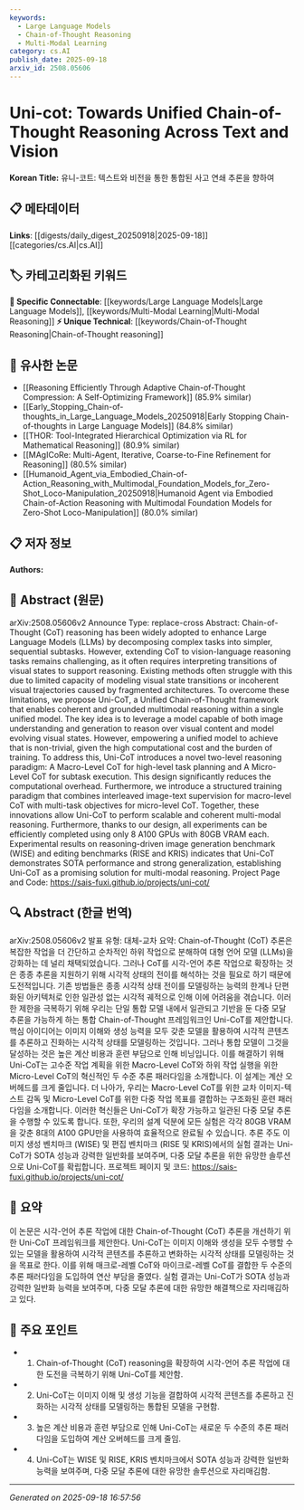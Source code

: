 ```yaml
---
keywords:
  - Large Language Models
  - Chain-of-Thought Reasoning
  - Multi-Modal Learning
category: cs.AI
publish_date: 2025-09-18
arxiv_id: 2508.05606
---
```


<!-- KEYWORD_LINKING_METADATA:
{
  "processed_timestamp": "2025-09-22 22:02:41.174885",
  "vocabulary_version": "1.0",
  "selected_keywords": [
    "Large Language Models",
    "Chain-of-Thought Reasoning",
    "Multi-Modal Learning"
  ],
  "rejected_keywords": [
    "Vision-Language Reasoning"
  ],
  "similarity_scores": {
    "Large Language Models": 0.8,
    "Chain-of-Thought Reasoning": 0.78,
    "Multi-Modal Learning": 0.77
  },
  "extraction_method": "AI_prompt_based",
  "budget_applied": true
}
-->


# Uni-cot: Towards Unified Chain-of-Thought Reasoning Across Text and Vision

**Korean Title:** 유니-코트: 텍스트와 비전을 통한 통합된 사고 연쇄 추론을 향하여

## 📋 메타데이터

**Links**: [[digests/daily_digest_20250918|2025-09-18]]   [[categories/cs.AI|cs.AI]]

## 🏷️ 카테고리화된 키워드
**🔗 Specific Connectable**: [[keywords/Large Language Models|Large Language Models]], [[keywords/Multi-Modal Learning|Multi-Modal Reasoning]]
**⚡ Unique Technical**: [[keywords/Chain-of-Thought Reasoning|Chain-of-Thought reasoning]]

## 🔗 유사한 논문
- [[Reasoning Efficiently Through Adaptive Chain-of-Thought Compression: A Self-Optimizing Framework]] (85.9% similar)
- [[Early_Stopping_Chain-of-thoughts_in_Large_Language_Models_20250918|Early Stopping Chain-of-thoughts in Large Language Models]] (84.8% similar)
- [[THOR: Tool-Integrated Hierarchical Optimization via RL for Mathematical Reasoning]] (80.9% similar)
- [[MAgICoRe: Multi-Agent, Iterative, Coarse-to-Fine Refinement for Reasoning]] (80.5% similar)
- [[Humanoid_Agent_via_Embodied_Chain-of-Action_Reasoning_with_Multimodal_Foundation_Models_for_Zero-Shot_Loco-Manipulation_20250918|Humanoid Agent via Embodied Chain-of-Action Reasoning with Multimodal Foundation Models for Zero-Shot Loco-Manipulation]] (80.0% similar)

## 📋 저자 정보

**Authors:** 

## 📄 Abstract (원문)

arXiv:2508.05606v2 Announce Type: replace-cross 
Abstract: Chain-of-Thought (CoT) reasoning has been widely adopted to enhance Large Language Models (LLMs) by decomposing complex tasks into simpler, sequential subtasks. However, extending CoT to vision-language reasoning tasks remains challenging, as it often requires interpreting transitions of visual states to support reasoning. Existing methods often struggle with this due to limited capacity of modeling visual state transitions or incoherent visual trajectories caused by fragmented architectures.
  To overcome these limitations, we propose Uni-CoT, a Unified Chain-of-Thought framework that enables coherent and grounded multimodal reasoning within a single unified model. The key idea is to leverage a model capable of both image understanding and generation to reason over visual content and model evolving visual states. However, empowering a unified model to achieve that is non-trivial, given the high computational cost and the burden of training. To address this, Uni-CoT introduces a novel two-level reasoning paradigm: A Macro-Level CoT for high-level task planning and A Micro-Level CoT for subtask execution. This design significantly reduces the computational overhead. Furthermore, we introduce a structured training paradigm that combines interleaved image-text supervision for macro-level CoT with multi-task objectives for micro-level CoT. Together, these innovations allow Uni-CoT to perform scalable and coherent multi-modal reasoning. Furthermore, thanks to our design, all experiments can be efficiently completed using only 8 A100 GPUs with 80GB VRAM each. Experimental results on reasoning-driven image generation benchmark (WISE) and editing benchmarks (RISE and KRIS) indicates that Uni-CoT demonstrates SOTA performance and strong generalization, establishing Uni-CoT as a promising solution for multi-modal reasoning. Project Page and Code: https://sais-fuxi.github.io/projects/uni-cot/

## 🔍 Abstract (한글 번역)

arXiv:2508.05606v2 발표 유형: 대체-교차
요약: Chain-of-Thought (CoT) 추론은 복잡한 작업을 더 간단하고 순차적인 하위 작업으로 분해하여 대형 언어 모델 (LLMs)을 강화하는 데 널리 채택되었습니다. 그러나 CoT를 시각-언어 추론 작업으로 확장하는 것은 종종 추론을 지원하기 위해 시각적 상태의 전이를 해석하는 것을 필요로 하기 때문에 도전적입니다. 기존 방법들은 종종 시각적 상태 전이를 모델링하는 능력의 한계나 단편화된 아키텍처로 인한 일관성 없는 시각적 궤적으로 인해 이에 어려움을 겪습니다.
이러한 제한을 극복하기 위해 우리는 단일 통합 모델 내에서 일관되고 기반을 둔 다중 모달 추론을 가능하게 하는 통합 Chain-of-Thought 프레임워크인 Uni-CoT를 제안합니다. 핵심 아이디어는 이미지 이해와 생성 능력을 모두 갖춘 모델을 활용하여 시각적 콘텐츠를 추론하고 진화하는 시각적 상태를 모델링하는 것입니다. 그러나 통합 모델이 그것을 달성하는 것은 높은 계산 비용과 훈련 부담으로 인해 비닝입니다. 이를 해결하기 위해 Uni-CoT는 고수준 작업 계획을 위한 Macro-Level CoT와 하위 작업 실행을 위한 Micro-Level CoT의 혁신적인 두 수준 추론 패러다임을 소개합니다. 이 설계는 계산 오버헤드를 크게 줄입니다. 더 나아가, 우리는 Macro-Level CoT를 위한 교차 이미지-텍스트 감독 및 Micro-Level CoT를 위한 다중 작업 목표를 결합하는 구조화된 훈련 패러다임을 소개합니다. 이러한 혁신들은 Uni-CoT가 확장 가능하고 일관된 다중 모달 추론을 수행할 수 있도록 합니다. 또한, 우리의 설계 덕분에 모든 실험은 각각 80GB VRAM을 갖춘 8대의 A100 GPU만을 사용하여 효율적으로 완료될 수 있습니다. 추론 주도 이미지 생성 벤치마크 (WISE) 및 편집 벤치마크 (RISE 및 KRIS)에서의 실험 결과는 Uni-CoT가 SOTA 성능과 강력한 일반화를 보여주며, 다중 모달 추론을 위한 유망한 솔루션으로 Uni-CoT를 확립합니다. 프로젝트 페이지 및 코드: https://sais-fuxi.github.io/projects/uni-cot/

## 📝 요약

이 논문은 시각-언어 추론 작업에 대한 Chain-of-Thought (CoT) 추론을 개선하기 위한 Uni-CoT 프레임워크를 제안한다. Uni-CoT는 이미지 이해와 생성을 모두 수행할 수 있는 모델을 활용하여 시각적 콘텐츠를 추론하고 변화하는 시각적 상태를 모델링하는 것을 목표로 한다. 이를 위해 매크로-레벨 CoT와 마이크로-레벨 CoT를 결합한 두 수준의 추론 패러다임을 도입하여 연산 부담을 줄였다. 실험 결과는 Uni-CoT가 SOTA 성능과 강력한 일반화 능력을 보여주며, 다중 모달 추론에 대한 유망한 해결책으로 자리매김하고 있다.

## 🎯 주요 포인트

- 1. Chain-of-Thought (CoT) reasoning을 확장하여 시각-언어 추론 작업에 대한 도전을 극복하기 위해 Uni-CoT를 제안함.

- 2. Uni-CoT는 이미지 이해 및 생성 기능을 결합하여 시각적 콘텐츠를 추론하고 진화하는 시각적 상태를 모델링하는 통합된 모델을 구현함.

- 3. 높은 계산 비용과 훈련 부담으로 인해 Uni-CoT는 새로운 두 수준의 추론 패러다임을 도입하여 계산 오버헤드를 크게 줄임.

- 4. Uni-CoT는 WISE 및 RISE, KRIS 벤치마크에서 SOTA 성능과 강력한 일반화 능력을 보여주며, 다중 모달 추론에 대한 유망한 솔루션으로 자리매김함.

---

*Generated on 2025-09-18 16:57:56*